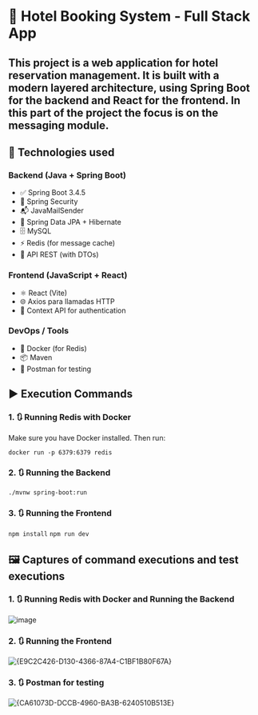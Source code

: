 # 🏨 Hotel Booking System - Full Stack App

This project is a web application for hotel reservation management. It is built with a modern layered architecture, using **Spring Boot** for the backend and **React** for the frontend.
In this part of the project the focus is on the messaging module.
---

## 🚀 Technologies used

### Backend (Java + Spring Boot)
- ✅ Spring Boot 3.4.5
- 🔐 Spring Security
- 📬 JavaMailSender
- 🧠 Spring Data JPA + Hibernate
- 🗄️ MySQL
- ⚡ Redis (for message cache)
- 📡 API REST (with DTOs)

### Frontend (JavaScript + React)
- ⚛️ React (Vite)
- 🌐 Axios para llamadas HTTP
- 🔐 Context API for authentication

### DevOps / Tools
- 🐳 Docker (for Redis)
- 📦 Maven
- 🧪 Postman for testing

## ▶️ Execution Commands

### 1. 🔃 Running Redis with Docker

Make sure you have Docker installed. Then run:

`docker run -p 6379:6379 redis`

### 2. 🔃 Running the Backend

`./mvnw spring-boot:run`

### 3. 🔃 Running the Frontend

`npm install`
`npm run dev`

## 🖼️ Captures of command executions and test executions

### 1. 🔃 Running Redis with Docker and Running the Backend
![image](https://github.com/user-attachments/assets/1fecde00-6445-4f43-a8e8-b52269341b30)

### 2. 🔃 Running the Frontend

![{E9C2C426-D130-4366-87A4-C1BF1B80F67A}](https://github.com/user-attachments/assets/6382b91c-0d18-4b59-8014-0a96832830c1)

### 3. 🔃 Postman for testing

![{CA61073D-DCCB-4960-BA3B-6240510B513E}](https://github.com/user-attachments/assets/a16753f6-de6f-4087-939a-f2b2f1194182)
